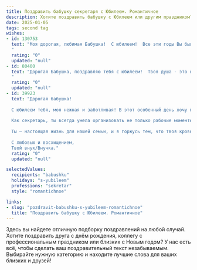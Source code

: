 ```yaml
---
title: Поздравить бабушку секретаря с Юбилеем. Романтичное
description: Хотите поздравить бабушку с Юбилеем или другим праздником? Наш ИИ создаст незабываемое поздравление, а вы обязательно выделитесь среди других.  
date: 2025-01-05
tags: second tag
wishes:
- id: 130753
  text: "Моя дорогая, любимая Бабушка!  С юбилеем!  Все эти годы Вы были не просто секретарём – Вы были хранительницей семейных тайн,  тонкой нитью, связывающей нас всех,  и настоящей королевой нашего сердца. Ваша любовь – это самая прекрасная история, которую я знаю.  Пусть каждый день Вашей жизни будет наполнен счастьем,  теплотой и заботой, пусть глаза Ваши сияют от радости, а сердце поёт от любви. С юбилеем!
  "
  rating: "0"
  updated: "null"
- id: 80400
  text: "Дорогая Бабушка, поздравляю тебя с юбилеем!  Твоя душа - это настоящая сокровищница доброты, мудрости и любви.  Ты волшебным образом  создавала уют в мире,  словно секретарь  судьбы, записывающий  счастливые  моменты  в книгу  наших  жизней.  Пусть каждый день  будет  наполнен  счастьем,  любовью  и  радостью!
  "
  rating: "0"
  updated: "null"
- id: 39923
  text: "Дорогая бабушка!
  
  С юбилеем тебя, моя нежная и заботливая! В этот особенный день хочу поздравить тебя с тем, что ты – сердечные слова и поддержка в нашем доме. Твоя мудрость, доброта и умение всегда находить нужные слова делают мир вокруг ярче и теплее.
  
  Как секретарь, ты всегда умела организовать не только рабочие моменты, но и радостные мгновения. Пусть в сердце твоем навсегда живёт тот романтический огонёк, который согревает нас всех! Желаю здоровья, счастья и долгих лет жизни, наполненных любовью и благополучием.
  
  Ты – настоящая жизнь для нашей семьи, и я горжусь тем, что твоя кровь течет в моих венах. С юбилеем, любимая бабушка! Пусть каждый миг будет сладким, как любимые пирожки, а каждый день — наполнен светом и радостью!
  
  С любовью и восхищением,
  Твой внук/Внучка."
  rating: "0"
  updated: "null"

selectedValues:
  recipients: "babushku"
  holidays: "s-yubileem"
  professions: "sekretar"
  style: "romantichnoe"

links:
- slug: "pozdravit-babushku-s-yubileem-romantichnoe"
  title: "Поздравить бабушку с Юбилеем. Романтичное"
---
```


Здесь вы найдете отличную подборку поздравлений на любой случай.
Хотите поздравить друга с днём рождения, коллегу с профессиональным праздником или близких с Новым годом? У нас есть всё, чтобы сделать ваш поздравительный текст незабываемым. Выбирайте нужную категорию и находите лучшие слова для ваших близких и друзей!
